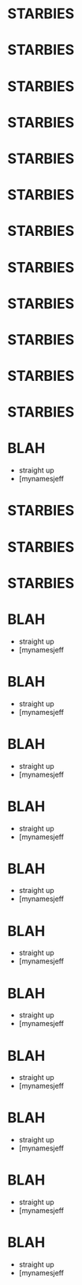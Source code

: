 
# STARBIES

# STARBIES

# STARBIES

# STARBIES

# STARBIES

# STARBIES

# STARBIES

# STARBIES

# STARBIES

# STARBIES

# STARBIES

# STARBIES

# BLAH
- straight up
- [mynamesjeff

# STARBIES

# STARBIES

# STARBIES

# BLAH
- straight up
- [mynamesjeff

# BLAH
- straight up
- [mynamesjeff

# BLAH
- straight up
- [mynamesjeff

# BLAH
- straight up
- [mynamesjeff

# BLAH
- straight up
- [mynamesjeff

# BLAH
- straight up
- [mynamesjeff

# BLAH
- straight up
- [mynamesjeff

# BLAH
- straight up
- [mynamesjeff

# BLAH
- straight up
- [mynamesjeff

# BLAH
- straight up
- [mynamesjeff

# BLAH
- straight up
- [mynamesjeff

